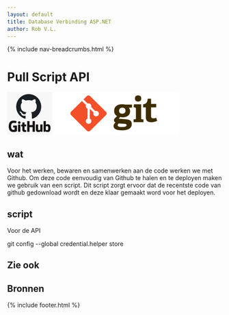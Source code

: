 ```yaml
---
layout: default
title: Database Verbinding ASP.NET 
author: Rob V.L.
---
```


{% include nav-breadcrumbs.html %}

# Pull Script API
![github](../../media/logo/github.png)
![git](../../media/logo/git.png)

## wat
Voor het werken, bewaren en samenwerken aan de code werken we met Github. Om deze code eenvoudig van Github te halen en te deployen maken we gebruik van een script. Dit script zorgt ervoor dat de recentste code van github gedownload wordt en deze klaar gemaakt word voor het deployen. 

## script


Voor de API



git config --global credential.helper store

## Zie ook


## Bronnen

{% include footer.html %}
